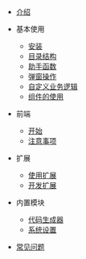* [介绍](/docs/)
* 基本使用

    * [安装](/docs/base/install.md)
    * [目录结构](/docs/base/dir.md)
    * [助手函数](/docs/base/helper-function.md)
    * [弹窗操作](/docs/base/crud-dialog-action.md)
    * [自定义业务逻辑](/docs/base/crud-diy.md)
    * [组件的使用](/docs/base/base-use.md)
* 前端

    * [开始](/docs/views/begin.md)
    * [注意事项](/docs/views/remind.md)
* 扩展

    * [使用扩展](/docs/extensions/use.md)
    * [开发扩展](/docs/extensions/develop.md)
* 内置模块

    * [代码生成器](/docs/modules/code-generator.md)
    * [系统设置](/docs/modules/settings.md)
* [常见问题](/docs/issue.md)

[//]: # (* [更新记录]&#40;/docs/changelog.md&#41;)
